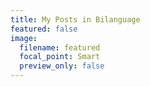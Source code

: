 ```yaml
---
title: My Posts in Bilanguage
featured: false
image:
  filename: featured
  focal_point: Smart
  preview_only: false
---
```


